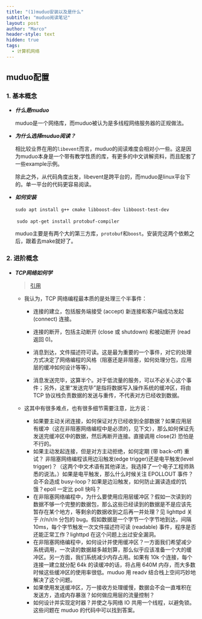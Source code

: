 ```yaml
---
title: "(1)muduo安装以及是什么"
subtitle: "muduo阅读笔记"
layout: post
author: "Marco"
header-style: text
hidden: true
tags:
  - 计算机网络
---
```


 ## muduo配置

### 1. 基本概念

- ***什么是muduo***

  ​	muduo是一个网络库，而muduo被认为是多线程网络服务器的正规做法。

- ***为什么选择muduo阅读？***

  ​	相比较业界在用的`libevent`而言，muduo的阅读难度会相对小一些。这是因为muduo本身是一个带有教学性质的库，有更多的中文讲解资料，而且配套了一些example示例。

  ​	除此之外，从代码角度出发，libevent是跨平台的，而muduo是linux平台下的。单一平台的代码更容易阅读。

- ***如何安装***

  ​	`sudo apt install g++ cmake libboost-dev libboost-test-dev`

  ​	`sudo apt-get install protobuf-compiler`

  ​	muduo主要是有两个大的第三方库，`protobuf`和`boost`。安装完这两个依赖之后，跟着去make就好了。
  
  

### 2. 进阶概念

- ***TCP网络如何学***

  > [引用](原文链接：https://blog.csdn.net/Solstice/article/details/6171831)

  - 我认为，TCP 网络编程最本质的是处理三个半事件：

    - 连接的建立，包括服务端接受 (accept) 新连接和客户端成功发起 (connect) 连接。

    - 连接的断开，包括主动断开 (close 或 shutdown) 和被动断开 (read 返回 0)。
    - 消息到达，文件描述符可读。这是最为重要的一个事件，对它的处理方式决定了网络编程的风格（阻塞还是非阻塞，如何处理分包，应用层的缓冲如何设计等等）。
    - 消息发送完毕，这算半个。对于低流量的服务，可以不必关心这个事件；另外，这里“发送完毕”是指将数据写入操作系统的缓冲区，将由 TCP 协议栈负责数据的发送与重传，不代表对方已经收到数据。

  - 这其中有很多难点，也有很多细节需要注意，比方说：

    - 如果要主动关闭连接，如何保证对方已经收到全部数据？如果应用层有缓冲（这在非阻塞网络编程中是必须的，见下文），那么如何保证先发送完缓冲区中的数据，然后再断开连接。直接调用 close(2) 恐怕是不行的。
    - 如果主动发起连接，但是对方主动拒绝，如何定期 (带 back-off) 重试？
      非阻塞网络编程该用边沿触发(edge trigger)还是电平触发(level trigger)？（这两个中文术语有其他译法，我选择了一个电子工程师熟悉的说法。）如果是电平触发，那么什么时候关注 EPOLLOUT 事件？会不会造成 busy-loop？如果是边沿触发，如何防止漏读造成的饥饿？epoll 一定比 poll 快吗？
    - 在非阻塞网络编程中，为什么要使用应用层缓冲区？假如一次读到的数据不够一个完整的数据包，那么这些已经读到的数据是不是应该先暂存在某个地方，等剩余的数据收到之后再一并处理？见 lighttpd 关于 /r/n/r/n 分包的 bug。假如数据是一个字节一个字节地到达，间隔 10ms，每个字节触发一次文件描述符可读 (readable) 事件，程序是否还能正常工作？lighttpd 在这个问题上出过安全漏洞。
    - 在非阻塞网络编程中，如何设计并使用缓冲区？一方面我们希望减少系统调用，一次读的数据越多越划算，那么似乎应该准备一个大的缓冲区。另一方面，我们系统减少内存占用。如果有 10k 个连接，每个连接一建立就分配 64k 的读缓冲的话，将占用 640M 内存，而大多数时候这些缓冲区的使用率很低。muduo 用 readv 结合栈上空间巧妙地解决了这个问题。
    - 如果使用发送缓冲区，万一接收方处理缓慢，数据会不会一直堆积在发送方，造成内存暴涨？如何做应用层的流量控制？
    - 如何设计并实现定时器？并使之与网络 IO 共用一个线程，以避免锁。
      这些问题在 muduo 的代码中可以找到答案。

  